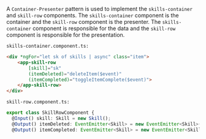  A `Container-Presenter` pattern is used to implement the `skills-container` and `skill-row` components. The `skills-container` component is the container and the `skill-row` component is the presenter. The `skills-container` component is responsible for the data and the `skill-row` component is responsible for the presentation.

`skills-container.component.ts:`

```html
<div *ngFor="let sk of skills | async" class="item">
    <app-skill-row
        [skill]="sk"
        (itemDeleted)="deleteItem($event)"
        (itemCompleted)="toggleItemComplete($event)">
    </app-skill-row>
</div>
```

`skill-row.component.ts:`

```typescript
export class SkillRowComponent {
  @Input() skill: Skill = new Skill();
  @Output() itemDeleted: EventEmitter<Skill> = new EventEmitter<Skill>();
  @Output() itemCompleted: EventEmitter<Skill> = new EventEmitter<Skill>();
```